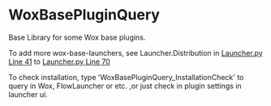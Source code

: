<!--
 * @Author: WayneFerdon wayneferdon@hotmail.com
 * @Date: 2023-04-03 01:25:28
 * @LastEditors: WayneFerdon wayneferdon@hotmail.com
 * @LastEditTime: 2023-04-05 08:14:51
 * @FilePath: \Plugins\WoxBasePluginQuery\README.md
 * ----------------------------------------------------------------
 * Copyright (c) 2023 by Wayne Ferdon Studio. All rights reserved.
 * Licensed to the .NET Foundation under one or more agreements.
 * The .NET Foundation licenses this file to you under the MIT license.
 * See the LICENSE file in the project root for more information.
-->

# WoxBasePluginQuery

Base Library for some Wox base plugins.

To add more wox-base-launchers, see Launcher.Distribution in [Launcher.py Line 41](https://github.com/WayneFerdon/WoxBasePluginQuery/blob/master/Launcher.py#L41) to [Launcher.py Line 70](https://github.com/WayneFerdon/WoxBasePluginQuery/blob/master/Launcher.py#L70)

To check installation, type 'WoxBasePluginQuery_InstallationCheck' to query in Wox, FlowLauncher or etc. ,or just check in plugin settings in launcher ui.
